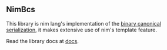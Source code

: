 ## NimBcs
This library is nim lang's implementation of the [binary canonical serialization](https://github.com/diem/bcs), it makes extensive use of nim's template feature.

Read the library docs at [docs](https://c-nerd.github.io/blog/static/others/nimbcs_docs/bcs.html).